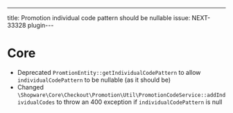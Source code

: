 ---
title: Promotion individual code pattern should be nullable
issue: NEXT-33328
plugin---
# Core
* Deprecated `PromtionEntity::getIndividualCodePattern` to allow `individualCodePattern` to be nullable (as it should be)
* Changed `\Shopware\Core\Checkout\Promotion\Util\PromotionCodeService::addIndividualCodes` to throw an 400 exception if `individualCodePattern` is null